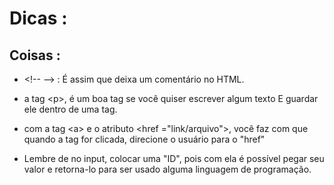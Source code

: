 # Dicas :
## Coisas :
-  \<!-- --> : É assim que deixa um comentário no HTML.

-  a tag \<p>, é um boa tag se você quiser escrever algum texto E guardar ele dentro de uma tag.

-  com a tag \<a> e o atributo <href ="link/arquivo">, você faz com que quando a tag for clicada, direcione o usuário para o "href"

-  Lembre de no input, colocar uma "ID", pois com ela é possível pegar seu valor e retorna-lo para ser usado alguma linguagem de programação.



